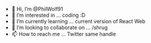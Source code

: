 - 👋 Hi, I’m @PhilWolf91
- 👀 I’m interested in ... coding :D
- 🌱 I’m currently learning ... current version of React Web
- 💞️ I’m looking to collaborate on ... /shrug
- 📫 How to reach me ... Twitter same handle

<!---
PhilWolf91/PhilWolf91 is a ✨ special ✨ repository because its `README.md` (this file) appears on your GitHub profile.
You can click the Preview link to take a look at your changes.
--->
